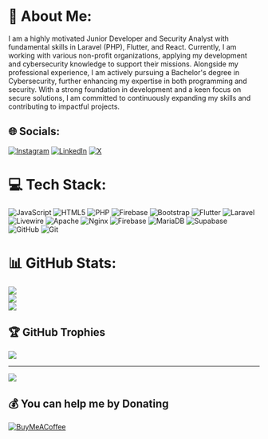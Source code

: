 # 💫 About Me:
I am a highly motivated Junior Developer and Security Analyst with fundamental skills in Laravel (PHP), Flutter, and React. Currently, I am working with various non-profit organizations, applying my development and cybersecurity knowledge to support their missions. Alongside my professional experience, I am actively pursuing a Bachelor's degree in Cybersecurity, further enhancing my expertise in both programming and security. With a strong foundation in development and a keen focus on secure solutions, I am committed to continuously expanding my skills and contributing to impactful projects.


## 🌐 Socials:
[![Instagram](https://img.shields.io/badge/Instagram-%23E4405F.svg?logo=Instagram&logoColor=white)](https://instagram.com/https://www.instagram.com/trustkyomah/) [![LinkedIn](https://img.shields.io/badge/LinkedIn-%230077B5.svg?logo=linkedin&logoColor=white)](https://linkedin.com/in/godfrey) [![X](https://img.shields.io/badge/X-black.svg?logo=X&logoColor=white)](https://x.com/https://x.com/GodfreyMug14741) 

# 💻 Tech Stack:
![JavaScript](https://img.shields.io/badge/javascript-%23323330.svg?style=for-the-badge&logo=javascript&logoColor=%23F7DF1E) ![HTML5](https://img.shields.io/badge/html5-%23E34F26.svg?style=for-the-badge&logo=html5&logoColor=white) ![PHP](https://img.shields.io/badge/php-%23777BB4.svg?style=for-the-badge&logo=php&logoColor=white) ![Firebase](https://img.shields.io/badge/firebase-%23039BE5.svg?style=for-the-badge&logo=firebase) ![Bootstrap](https://img.shields.io/badge/bootstrap-%238511FA.svg?style=for-the-badge&logo=bootstrap&logoColor=white) ![Flutter](https://img.shields.io/badge/Flutter-%2302569B.svg?style=for-the-badge&logo=Flutter&logoColor=white) ![Laravel](https://img.shields.io/badge/laravel-%23FF2D20.svg?style=for-the-badge&logo=laravel&logoColor=white) ![Livewire](https://img.shields.io/badge/livewire-%234e56a6.svg?style=for-the-badge&logo=livewire&logoColor=white) ![Apache](https://img.shields.io/badge/apache-%23D42029.svg?style=for-the-badge&logo=apache&logoColor=white) ![Nginx](https://img.shields.io/badge/nginx-%23009639.svg?style=for-the-badge&logo=nginx&logoColor=white) ![Firebase](https://img.shields.io/badge/firebase-a08021?style=for-the-badge&logo=firebase&logoColor=ffcd34) ![MariaDB](https://img.shields.io/badge/MariaDB-003545?style=for-the-badge&logo=mariadb&logoColor=white) ![Supabase](https://img.shields.io/badge/Supabase-3ECF8E?style=for-the-badge&logo=supabase&logoColor=white) ![GitHub](https://img.shields.io/badge/github-%23121011.svg?style=for-the-badge&logo=github&logoColor=white) ![Git](https://img.shields.io/badge/git-%23F05033.svg?style=for-the-badge&logo=git&logoColor=white)
# 📊 GitHub Stats:
![](https://github-readme-stats.vercel.app/api?username=cygon23&theme=dark&hide_border=false&include_all_commits=false&count_private=true)<br/>
![](https://github-readme-streak-stats.herokuapp.com/?user=cygon23&theme=dark&hide_border=false)<br/>
![](https://github-readme-stats.vercel.app/api/top-langs/?username=cygon23&theme=dark&hide_border=false&include_all_commits=false&count_private=true&layout=compact)

## 🏆 GitHub Trophies
![](https://github-profile-trophy.vercel.app/?username=cygon23&theme=radical&no-frame=false&no-bg=true&margin-w=4)

---
[![](https://visitcount.itsvg.in/api?id=cygon23&icon=0&color=0)](https://visitcount.itsvg.in)

  ## 💰 You can help me by Donating
  [![BuyMeACoffee](https://img.shields.io/badge/Buy%20Me%20a%20Coffee-ffdd00?style=for-the-badge&logo=buy-me-a-coffee&logoColor=black)](https://buymeacoffee.com/cygon24) 

  
<!-- Proudly created with GPRM ( https://gprm.itsvg.in ) -->
